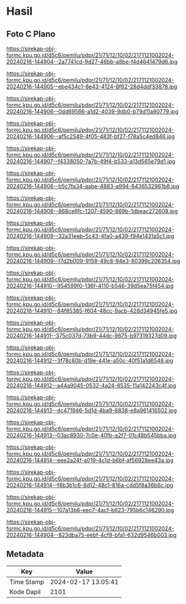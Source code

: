 # Hasil

## Foto C Plano

https://sirekap-obj-formc.kpu.go.id/d5c6/pemilu/pdpr/21/71/12/10/02/2171121002024-20240216-144904--2a7741cd-9d27-46bb-a8be-f4d4641479d6.jpg

https://sirekap-obj-formc.kpu.go.id/d5c6/pemilu/pdpr/21/71/12/10/02/2171121002024-20240216-144905--ebe434c1-8e43-4124-8f62-28d4ddf33878.jpg

https://sirekap-obj-formc.kpu.go.id/d5c6/pemilu/pdpr/21/71/12/10/02/2171121002024-20240216-144906--0dd69566-a1d2-4039-9db0-b79d11a90779.jpg

https://sirekap-obj-formc.kpu.go.id/d5c6/pemilu/pdpr/21/71/12/10/02/2171121002024-20240216-144906--af5c2549-4f05-483f-bf27-f78a5c4ed846.jpg

https://sirekap-obj-formc.kpu.go.id/d5c6/pemilu/pdpr/21/71/12/10/02/2171121002024-20240216-144907--f4338050-7a7b-49f4-b533-a13d565e79d1.jpg

https://sirekap-obj-formc.kpu.go.id/d5c6/pemilu/pdpr/21/71/12/10/02/2171121002024-20240216-144908--b5c7fa34-aabe-4883-a994-8436532961b8.jpg

https://sirekap-obj-formc.kpu.go.id/d5c6/pemilu/pdpr/21/71/12/10/02/2171121002024-20240216-144908--868ce6fc-1207-4590-869b-1dbeac272608.jpg

https://sirekap-obj-formc.kpu.go.id/d5c6/pemilu/pdpr/21/71/12/10/02/2171121002024-20240216-144909--32a31eeb-5c43-4fa0-a439-f94e1431a5c1.jpg

https://sirekap-obj-formc.kpu.go.id/d5c6/pemilu/pdpr/21/71/12/10/02/2171121002024-20240216-144909--f7d2b009-9158-49c8-94e3-80399c206354.jpg

https://sirekap-obj-formc.kpu.go.id/d5c6/pemilu/pdpr/21/71/12/10/02/2171121002024-20240216-144910--954599f0-136f-4110-b546-39d5ea75f454.jpg

https://sirekap-obj-formc.kpu.go.id/d5c6/pemilu/pdpr/21/71/12/10/02/2171121002024-20240216-144910--84f85385-f604-48cc-9acb-428d34945fe5.jpg

https://sirekap-obj-formc.kpu.go.id/d5c6/pemilu/pdpr/21/71/12/10/02/2171121002024-20240216-144911--375c037d-73b9-44dc-9675-b97319327d09.jpg

https://sirekap-obj-formc.kpu.go.id/d5c6/pemilu/pdpr/21/71/12/10/02/2171121002024-20240216-144912--3f78c80b-d19e-441e-a50c-40f51a1d6548.jpg

https://sirekap-obj-formc.kpu.go.id/d5c6/pemilu/pdpr/21/71/12/10/02/2171121002024-20240216-144912--a44a9045-0532-4a24-8535-11a142243c4f.jpg

https://sirekap-obj-formc.kpu.go.id/d5c6/pemilu/pdpr/21/71/12/10/02/2171121002024-20240216-144913--dc471946-5d1d-4ba9-8838-e8a961416502.jpg

https://sirekap-obj-formc.kpu.go.id/d5c6/pemilu/pdpr/21/71/12/10/02/2171121002024-20240216-144913--03ac8930-7c0e-40fb-a2f7-01c48b545bba.jpg

https://sirekap-obj-formc.kpu.go.id/d5c6/pemilu/pdpr/21/71/12/10/02/2171121002024-20240216-144914--eee2a24f-a019-4c1d-b6bf-af56928ee43a.jpg

https://sirekap-obj-formc.kpu.go.id/d5c6/pemilu/pdpr/21/71/12/10/02/2171121002024-20240216-144914--f8b3b1c6-8d12-48c1-816a-cdd5f8a36b6c.jpg

https://sirekap-obj-formc.kpu.go.id/d5c6/pemilu/pdpr/21/71/12/10/02/2171121002024-20240216-144915--107a13b6-eec7-4acf-b623-795b6c146290.jpg

https://sirekap-obj-formc.kpu.go.id/d5c6/pemilu/pdpr/21/71/12/10/02/2171121002024-20240216-144904--823dba75-eebf-4cf9-bfa1-632d9546b003.jpg


## Metadata

| Key        | Value               |
| ---------- | ------------------- |
| Time Stamp | 2024-02-17 13:05:41 |
| Kode Dapil | 2101                |



